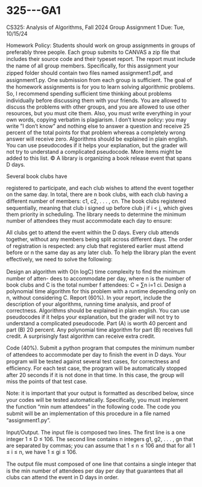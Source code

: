 # 325---GA1
CS325: Analysis of Algorithms, Fall 2024 Group Assignment 1 Due: Tue, 10/15/24

Homework Policy:
Students should work on group assignments in groups of preferably three people. Each group submits to CANVAS a zip ﬁle that includes their source code and their typeset report. The report must include the name of all group members. Speciﬁcally, for this assignment your zipped folder should contain two ﬁles named assignment1.pdf, and assignment1.py. One submission from each group is suﬃcient.
The goal of the homework assignments is for you to learn solving algorithmic problems. So, I recommend spending suﬃcient time thinking about problems individually before discussing them with your friends.
You are allowed to discuss the problems with other groups, and you are allowed to use other resources, but you must cite them. Also, you must write everything in your own words, copying verbatim is plagiarism.
I don’t know policy: you may write ”I don’t know” and nothing else to answer a question and receive 25 percent of the total points for that problem whereas a completely wrong answer will receive zero.
Algorithms should be explained in plain english. You can use pseudocodes if it helps your explanation, but the grader will not try to understand a complicated pseudocode.
More items might be added to this list. ©
A library is organizing a book release event that spans D days.

Several book clubs have

registered to participate, and each club wishes to attend the event together on the same day. In total, there are n book clubs, with each club having a diﬀerent number of members: c1, c2, . . . , cn. The book clubs registered sequentially, meaning that club i signed up before club j if i < j, which gives them priority in scheduling. The library needs to determine the minimum number of attendees they must accommodate each day to ensure:

All clubs get to attend the event within the D days.
Every club attends together, without any members being split across diﬀerent days.
The order of registration is respected: any club that registered earlier must attend before or
n the same day as any later club.
To help the library plan the event eﬀectively, we need to solve the following:

Design an algorithm with O(n logC) time complexity to ﬁnd the minimum number of atten- dees to accommodate per day, where n is the number of book clubs and C is the total number
f attendees: C = ∑n i=1 ci.
Design a polynomial time algorithm for this problem with a runtime depending only on n, without considering C.
Report (60%). In your report, include the description of your algorithms, running time analysis, and proof of correctness. Algorithms should be explained in plain english. You can use pseudocodes if it helps your explanation, but the grader will not try to understand a complicated pseudocode. Part (A) is worth 40 percent and part (B) 20 percent. Any polynomial time algorithm for part (B) receives full credit. A surprisingly fast algorithm can receive extra credit.

Code (40%). Submit a python program that computes the minimum number of attendees to accommodate per day to ﬁnish the event in D days. Your program will be tested against several test cases, for correctness and eﬃciency. For each test case, the program will be automatically stopped after 20 seconds if it is not done in that time. In this case, the group will miss the points of that test case.

Note: it is important that your output is formatted as described below, since your codes will be tested automatically. Speciﬁcally, you must implement the function “min num attendees” in the following code. The code you submit will be an implementation of this procedure in a ﬁle named “assignment1.py”.


Input/Output. The input ﬁle is composed two lines. The ﬁrst line is a one integer 1 ≤ D ≤ 106. The second line contains n integers g1, g2, . . . , gn that are separated by commas; you can assume that 1 ≤ n ≤ 106 and that for all 1 ≤ i ≤ n, we have 1 ≤ gi ≤ 106.

The output ﬁle must composed of one line that contains a single integer that is the min number of attendees per day per day that guarantees that all clubs can attend the event in D days in order.



